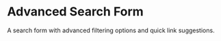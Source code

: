 Advanced Search Form
=========

A search form with advanced filtering options and quick link suggestions.
